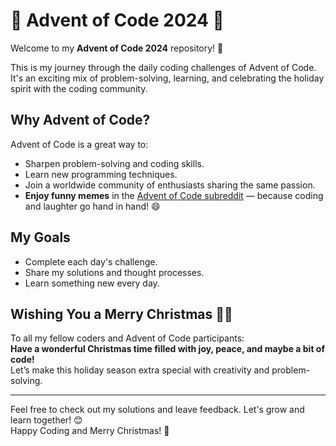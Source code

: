 # 🎄 Advent of Code 2024 🎄

Welcome to my **Advent of Code 2024** repository! 🌟 

This is my journey through the daily coding challenges of Advent of Code. It's an exciting mix of problem-solving, learning, and celebrating the holiday spirit with the coding community.

## Why Advent of Code?

Advent of Code is a great way to:
- Sharpen problem-solving and coding skills.
- Learn new programming techniques.
- Join a worldwide community of enthusiasts sharing the same passion.
- **Enjoy funny memes** in the [Advent of Code subreddit](https://www.reddit.com/r/adventofcode) — because coding and laughter go hand in hand! 😄

## My Goals

- Complete each day's challenge.
- Share my solutions and thought processes.
- Learn something new every day.

## Wishing You a Merry Christmas 🎅🎄

To all my fellow coders and Advent of Code participants:  
**Have a wonderful Christmas time filled with joy, peace, and maybe a bit of code!**  
Let’s make this holiday season extra special with creativity and problem-solving.

---

Feel free to check out my solutions and leave feedback. Let's grow and learn together! 😊  
Happy Coding and Merry Christmas! 🎁
